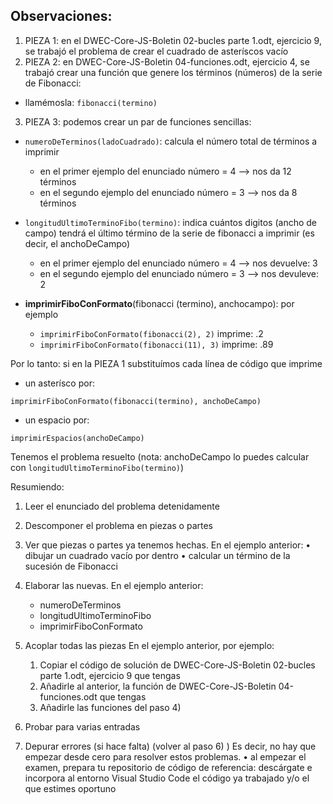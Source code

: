 ## Observaciones:
1. PIEZA 1: en el DWEC-Core-JS-Boletin 02-bucles parte 1.odt, ejercicio 9, se trabajó el problema de crear el cuadrado
de asteríscos vacío
2. PIEZA 2: en DWEC-Core-JS-Boletin 04-funciones.odt, ejercicio 4, se trabajó crear una función que genere los
términos (números) de la serie de Fibonacci:

* llamémosla: ``fibonacci(termino)``
3. PIEZA 3: podemos crear un par de funciones sencillas:

* ``numeroDeTerminos(ladoCuadrado)``: calcula el número total de términos a imprimir
    * en el primer ejemplo del enunciado número = 4 --> nos da 12 términos
    * en el segundo ejemplo del enunciado número = 3 --> nos da 8 términos
* ``longitudUltimoTerminoFibo(termino)``: indica cuántos digitos (ancho de campo) tendrá el último término
de la serie de fibonacci a imprimir (es decir, el anchoDeCampo)
    * en el primer ejemplo del enunciado número = 4 --> nos devuelve: 3
    * en el segundo ejemplo del enunciado número = 3 --> nos devuleve: 2

*   **imprimirFiboConFormato**(fibonacci (termino), anchocampo): por ejemplo
    * ``imprimirFiboConFormato(fibonacci(2), 2)`` imprime: .2
    * ``imprimirFiboConFormato(fibonacci(11), 3)`` imprime: .89

Por lo tanto: si en la PIEZA 1 substituímos cada línea de código que imprime
* un asterísco por:

 `imprimirFiboConFormato(fibonacci(termino), anchoDeCampo)`

* un espacio por:

 `imprimirEspacios(anchoDeCampo)`

Tenemos el problema resuelto (nota: anchoDeCampo lo puedes calcular con
`longitudUltimoTerminoFibo(termino)`)

Resumiendo:
1. Leer el enunciado del problema detenidamente

2. Descomponer el problema en piezas o partes

3. Ver que piezas o partes ya tenemos hechas.
 En el ejemplo anterior:
• dibujar un cuadrado vacío por dentro
• calcular un término de la sucesión de Fibonacci

4. Elaborar las nuevas.
 En el ejemplo anterior:
    * numeroDeTerminos
    * longitudUltimoTerminoFibo
    * imprimirFiboConFormato

5. Acoplar todas las piezas
En el ejemplo anterior, por ejemplo:
    1. Copiar el código de solución de DWEC-Core-JS-Boletin 02-bucles parte 1.odt, ejercicio 9 que tengas
    2. Añadirle al anterior, la función de DWEC-Core-JS-Boletin 04-funciones.odt que tengas
    3. Añadirle las funciones del paso 4)
6. Probar para varias entradas

7. Depurar errores (si hace falta) (volver al paso 6) )
Es decir, no hay que empezar desde cero para resolver estos problemas.
• al empezar el examen, prepara tu repositorio de código de referencia: descárgate e incorpora al entorno Visual
Studio Code el código ya trabajado y/o el que estimes oportuno